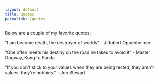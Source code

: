 ```yaml
---
layout: default
title: quotes
permalink: /quotes
---
```


Below are a couple of my favorite quotes;

"I am become death, the destroyer of worlds" - J Robert Oppenheimer

“One often meets his destiny on the road he takes to avoid it” - Master Oogway, Kung fu Panda

"If you don't stick to your values when they are being tested, they aren't values: they're hobbies." - Jon Stewart

